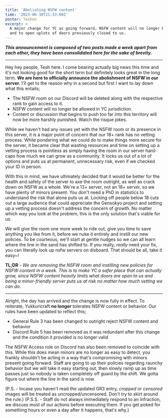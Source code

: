 ```yaml
---
title: 'Abolishing NSFW content'
time: '2023-06-30T21:33:00Z'
poster: Teshno
excerpt: >
  A major change for YC as going forward, NSFW content will no longer be allowed. This is both for the safety of our users
  and to open uplots of doors previously closed to us.
---
```


***This announcement is composed of two posts made a week apart from each other, they have been consolidated here for the
sake of brevity.***

---

Hey hey people, Tesh here. I come bearing actually big news this time and it's not looking good for the short term but
definitely looks great in the long term.
**We are here to officially announce the abolishment of NSFW in our server.** I'll get to the reason why in a second
but first I want to lay down what this entails;
* The NSFW room on our Discord will be deleted along with the respective rank to gain access to it.
* NSFW content will no longer be allowed in YC jurisdiction.
* Content or discussion that begins to push too far into this territory will now be more harshly punished. Watch the
risque jokes.

While we haven't had any issues yet with the NSFW room or its presence in this server, it *is* a major point of concern
that our 18+ rank has no vetting process. While pondering what we could do to make things more secure for the server, it
became clear that wasting resources and time on setting up a vetting process is pointless as simply having the room in our
server hard-caps how much we can grow as a community. It locks us out of a lot of options and puts us at permanent,
unnecessary risk, even if we checked your ID in person.

With this in mind, we have ultimately decided that it would be better for the health and safety of the server to axe the
room outright, as well as crack down on NSFW as a whole. We're a 13+ server, not an 18+ server, so we have plenty of minors
present. You don't need a PhD in statistics to understand the risk that alone puts us at. Locking off people below 18 cuts
out a large audience that could appreciate the Gensokyo project and setting up a vetting process doesn't address the concern
of growth. No matter which way you look at the problem, this is the only solution that's viable for us.

We will give the room one more week to ride out, give you time to save anything you like from it, before we nuke it entirely
and instill our new policies. To be courteous, we'll start at gentle nudges so we can all learn where the line in the sand
has shifted to. If you really, *really* need your fix, you can literally look up nsfw servers on disboard. That should be
all, take it easy~!

**TL;DR** - *We are removing the NSFW room and instilling new policies for NSFW content in a week. This is to make YC a
safer place that can actually grow, since NSFW content heavily limits what doors are open to us and being a minor-friendly
server puts us at risk no matter how much vetting we can do.*

---

Alright, the day has arrived and the change is now fully in effect. To reiterate, Yukkuricraft **no longer** tolerates NSFW
content or behavior. Our rules have been updated to reflect this;
* General Rule 3 has been changed to outright reject NSFW content and behavior
* Discord Rule 5 has been removed as it was redundant after this change and the condition it provided is no longer valid

The NSFW Access role on Discord has also been removed to coincide with this. While this does mean minors are no longer as
easy to detect, you frankly shouldn't be acting in a way that's compromising with minors present going forward. Staff are
going to up their policies regarding raunchy behavior but we will take it easy starting out, then slowly ramp up as time
passes just so nobody is taken completely off guard by the shift. We gotta figure out where the line in the sand is now.

(P.S. - Incase you haven't read the updated GR3 entry, *cropped* or *censored* images will be treated as
uncropped/uncensored. Don't try to skirt around the rule.)
(P.S.S. - Staff do not always immediately respond to an infraction, we discuss most of our actions before executing them.
If you get poked for something hours or even a day after it happens, that's why.)
